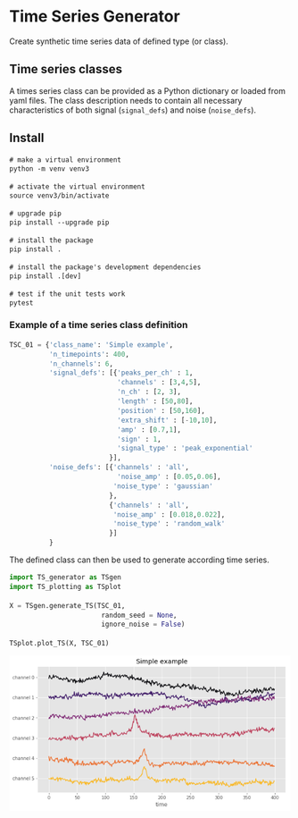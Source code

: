 # Time Series Generator
Create synthetic time series data of defined type (or class).

## Time series classes
A times series class can be provided as a Python dictionary or loaded from yaml files.
The class description needs to contain all necessary characteristics of both signal (``signal_defs``) and noise (``noise_defs``).

## Install

```shell
# make a virtual environment
python -m venv venv3

# activate the virtual environment
source venv3/bin/activate

# upgrade pip 
pip install --upgrade pip

# install the package
pip install .

# install the package's development dependencies
pip install .[dev]

# test if the unit tests work
pytest
```

### Example of a time series class definition




```python
TSC_01 = {'class_name': 'Simple example',
          'n_timepoints': 400,
          'n_channels': 6,
          'signal_defs': [{'peaks_per_ch' : 1,
                           'channels' : [3,4,5],
                           'n_ch' : [2, 3],
                           'length' : [50,80],
                           'position' : [50,160],
                           'extra_shift' : [-10,10],
                           'amp' : [0.7,1],
                           'sign' : 1,
                           'signal_type' : 'peak_exponential'
                         }],
          'noise_defs': [{'channels' : 'all',
                           'noise_amp' : [0.05,0.06],
                          'noise_type' : 'gaussian'
                         },
                         {'channels' : 'all',
                          'noise_amp' : [0.018,0.022],
                          'noise_type' : 'random_walk'
                         }]
          }
```
The defined class can then be used to generate according time series. 
```python
import TS_generator as TSgen
import TS_plotting as TSplot

X = TSgen.generate_TS(TSC_01,
                       random_seed = None,
                       ignore_noise = False)

TSplot.plot_TS(X, TSC_01)
```
![](documentation/time_series_example.png?raw=true)
